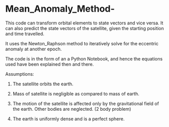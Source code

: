 # Mean_Anomaly_Method-
This code can transform orbital elements to state vectors and vice versa. It can also predict the state vectors of the satellite, given the starting position and time travelled.

It uses the Newton_Raphson method to iteratively solve for the eccentric anomaly at another epoch.

The code is in the form of an a Python Notebook, and hence the equations used have been explained then and there.

Assumptions:

1. The satellite orbits the earth.

2. Mass of satellite is negligible as compared to mass of earth.

3. The motion of the satellite is affected only by the gravitational field of the earth. Other bodies are neglected. (2 body problem)

4. The earth is uniformly dense and is a perfect sphere.
